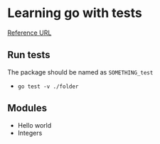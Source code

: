 # Learning go with tests

[Reference URL](https://quii.gitbook.io/learn-go-with-tests/go-fundamentals/iteration)

## Run tests

The package should be named as `SOMETHING_test`

- `go test -v ./folder`

## Modules

- Hello world
- Integers
